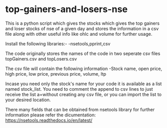 # top-gainers-and-losers-nse
This is a python script which gives the stocks which gives the top gainers and loser stocks of nse of a given day and stores the information in a csv file along with other useful info like ohlc and volume for further usage.

Install the following libraries:-
-nsetools,pprint,csv

The code originally stores the names of the code in two seperate csv files topGainers.csv and topLosers.csv 

The csv file will contain the following information
-Stock name, open price, high price, low price, previous price, volume, ltp


Incase you need only the stock's name for your code it is available as a list named stock_list.
You need to comment the append to csv lines to just receive the list a=without creating any csv file, or you can import the list to your desired location.

There many fields that can be obtained from nsetools library for further information please refer the dicumentation:
https://nsetools.readthedocs.io/en/latest/

